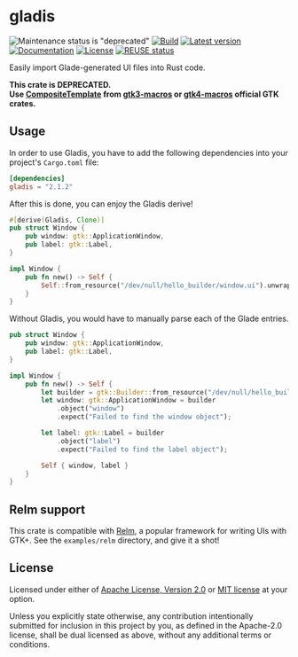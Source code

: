 <!--
SPDX-FileCopyrightText: 2022 Agathe Porte <microjoe@microjoe.org>

SPDX-License-Identifier: Apache-2.0 OR MIT
-->

# gladis

![Maintenance status is "deprecated"](https://img.shields.io/badge/maintenance-deprecated-red.svg)
[![Build](https://github.com/MicroJoe/gladis/actions/workflows/ci.yml/badge.svg?branch=main)](https://github.com/MicroJoe/gladis/actions/workflows/ci.yml)
[![Latest version](https://img.shields.io/crates/v/gladis.svg)](https://crates.io/crates/gladis)
[![Documentation](https://docs.rs/gladis/badge.svg)](https://docs.rs/gladis)
[![License](https://img.shields.io/crates/l/gladis.svg)](https://crates.io/crates/gladis)
[![REUSE status](https://api.reuse.software/badge/github.com/MicroJoe/gladis)](https://api.reuse.software/info/github.com/MicroJoe/gladis)

Easily import Glade-generated UI files into Rust code.

**This crate is DEPRECATED.  
Use [CompositeTemplate](https://gtk-rs.org/gtk4-rs/stable/latest/book/composite_templates.html)
from [gtk3-macros](https://crates.io/crates/gtk3-macros)
or [gtk4-macros](https://crates.io/crates/gtk4-macros) official GTK crates.**

## Usage

In order to use Gladis, you have to add the following dependencies into your
project's `Cargo.toml` file:

```toml
[dependencies]
gladis = "2.1.2"
```

After this is done, you can enjoy the Gladis derive!

```rust
#[derive(Gladis, Clone)]
pub struct Window {
    pub window: gtk::ApplicationWindow,
    pub label: gtk::Label,
}

impl Window {
    pub fn new() -> Self {
        Self::from_resource("/dev/null/hello_builder/window.ui").unwrap()
    }
}
```

Without Gladis, you would have to manually parse each of the Glade entries.

```rust
pub struct Window {
    pub window: gtk::ApplicationWindow,
    pub label: gtk::Label,
}

impl Window {
    pub fn new() -> Self {
        let builder = gtk::Builder::from_resource("/dev/null/hello_builder/window.ui");
        let window: gtk::ApplicationWindow = builder
            .object("window")
            .expect("Failed to find the window object");

        let label: gtk::Label = builder
            .object("label")
            .expect("Failed to find the label object");

        Self { window, label }
    }
}
```

## Relm support

This crate is compatible with [Relm](https://github.com/antoyo/relm), a
popular framework for writing UIs with GTK+. See the `examples/relm` directory,
and give it a shot!

## License

Licensed under either of [Apache License, Version 2.0](LICENSES/Apache-2.0.txt)
or [MIT license](LICENSES/MIT.txt) at your option.

Unless you explicitly state otherwise, any contribution intentionally submitted
for inclusion in this project by you, as defined in the Apache-2.0 license,
shall be dual licensed as above, without any additional terms or conditions.
